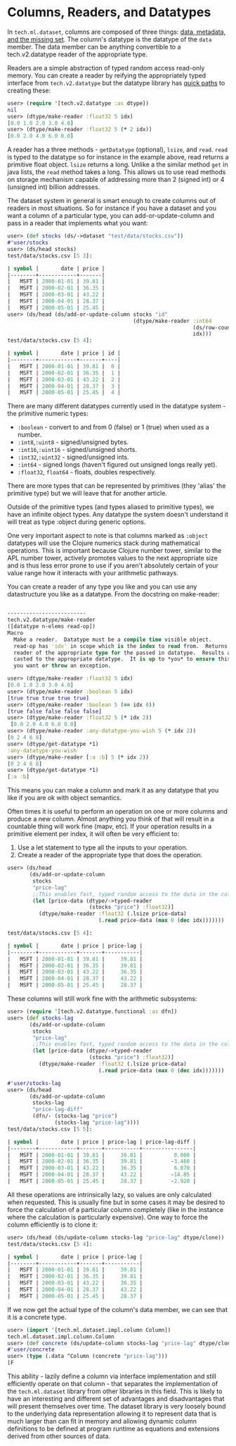 # Columns, Readers, and Datatypes


In `tech.ml.dataset`, columns are composed of three things:
[data, metadata, and the missing set](https://github.com/techascent/tech.ml.dataset/blob/0ec64ac6bf5c5536491202b1abd3da7abbec1109/src/tech/ml/dataset/impl/column.clj#L141).
The column's datatype is the datatype of the `data` member.  The data member can
be anything convertible to a tech.v2.datatype reader of the appropriate type.


Readers are a simple abstraction of typed random access read-only memory.  You can
create a reader by reifying the appropriately typed interface from `tech.v2.datatype`
but the datatype library has [quick paths](https://github.com/techascent/tech.datatype/blob/5b4745f728a2773ae542fac9613ffd1c482b9750/src/tech/v2/datatype.clj#L458) to creating
these:

```clojure
user> (require '[tech.v2.datatype :as dtype])
nil
user> (dtype/make-reader :float32 5 idx)
[0.0 1.0 2.0 3.0 4.0]
user> (dtype/make-reader :float32 5 (* 2 idx))
[0.0 2.0 4.0 6.0 8.0]
```

A reader has a three methods - `getDatatype` (optional), `lsize`, and `read`.  `read`
is typed to the datatype so for instance in the example above, read returns a primitive
float object.  `lsize` returns a long.  Unlike a the similar method `get` in java
lists, the `read` method takes a long.  This allows us to use read methods on storage
mechanism capable of addressing more than 2 (signed int) or 4 (unsigned int) billion
addresses.


The dataset system in general is smart enough to create columns out of readers in most
situations.   So for instance if you have a dataset and you want a column of a
particular type, you can add-or-update-column and pass in a reader that implements what
you want:

```clojure
user> (def stocks (ds/->dataset "test/data/stocks.csv"))
#'user/stocks
user> (ds/head stocks)
test/data/stocks.csv [5 3]:

| symbol |       date | price |
|--------+------------+-------|
|   MSFT | 2000-01-01 | 39.81 |
|   MSFT | 2000-02-01 | 36.35 |
|   MSFT | 2000-03-01 | 43.22 |
|   MSFT | 2000-04-01 | 28.37 |
|   MSFT | 2000-05-01 | 25.45 |
user> (ds/head (ds/add-or-update-column stocks "id"
                                        (dtype/make-reader :int64
                                                           (ds/row-count stocks)
                                                           idx)))
test/data/stocks.csv [5 4]:

| symbol |       date | price | id |
|--------+------------+-------+----|
|   MSFT | 2000-01-01 | 39.81 |  0 |
|   MSFT | 2000-02-01 | 36.35 |  1 |
|   MSFT | 2000-03-01 | 43.22 |  2 |
|   MSFT | 2000-04-01 | 28.37 |  3 |
|   MSFT | 2000-05-01 | 25.45 |  4 |
```


There are many different datatypes currently used in the datatype system -
the primitive numeric types:
* `:boolean` - convert to and from 0 (false) or 1 (true) when used as a number.
* `:int8`,`:uint8` - signed/unsigned bytes.
* `:int16`,`:uint16` - signed/unsigned shorts.
* `:int32`,`:uint32` - signed/unsigned ints.
* `:int64` - signed longs (haven't figured out unsigned longs really yet).
* `:float32`, `float64` - floats, doubles respectively.


There are more types that can be represented by primitives (they 'alias' the primitive
type) but we will leave that for another article.

Outside of the primitive types (and types aliased to primitive types), we have an
infinite object types.  Any datatype the system doesn't understand it will treat as
type :object during generic options.


One very important aspect to note is that columns marked as `:object` datatypes will
use the Clojure numerics stack during mathematical operations.  This is
important because Clojure number tower, similar to the APL number tower,
actively promotes values to the next appropriate size and is thus less error prone
to use if you aren't absolutely certain of your value range how it interacts with
your arithmetic pathways.


You can create a reader of any type you like and you can use any datastructure you
like as a datatype.  From the docstring on make-reader:
```clojure

-------------------------
tech.v2.datatype/make-reader
([datatype n-elems read-op])
Macro
  Make a reader.  Datatype must be a compile time visible object.
  read-op has 'idx' in scope which is the index to read from.  Returns a
  reader of the appropriate type for the passed in datatype.  Results are unchecked
  casted to the appropriate datatype.  It is up to *you* to ensure this is the result
  you want or throw an exception.

user> (dtype/make-reader :float32 5 idx)
[0.0 1.0 2.0 3.0 4.0]
user> (dtype/make-reader :boolean 5 idx)
[true true true true true]
user> (dtype/make-reader :boolean 5 (== idx 0))
[true false false false false]
user> (dtype/make-reader :float32 5 (* idx 2))
 [0.0 2.0 4.0 6.0 8.0]
user> (dtype/make-reader :any-datatype-you-wish 5 (* idx 2))
[0 2 4 6 8]
user> (dtype/get-datatype *1)
:any-datatype-you-wish
user> (dtype/make-reader [:a :b] 5 (* idx 2))
[0 2 4 6 8]
user> (dtype/get-datatype *1)
[:a :b]
```

This means you can make a column and mark it as any datatype that you like if you
are ok with object semantics.


Often times it is useful to perform an operation on one or more columns and produce
a new column.  Almost anything you think of that will result in a countable thing
will work fine (mapv, etc).  If your operation results in a primitive element per
index, it will often be very efficient to:
1.  Use a let statement to type all the inputs to your operation.
2.  Create a reader of the appropriate type that does the operation.


```clojure
user> (ds/head
       (ds/add-or-update-column
        stocks
        "price-lag"
        ;;This enables fast, typed random access to the data in the column
        (let [price-data (dtype/->typed-reader
                          (stocks "price") :float32)]
          (dtype/make-reader :float32 (.lsize price-data)
                             (.read price-data (max 0 (dec idx)))))))

test/data/stocks.csv [5 4]:

| symbol |       date | price | price-lag |
|--------+------------+-------+-----------|
|   MSFT | 2000-01-01 | 39.81 |     39.81 |
|   MSFT | 2000-02-01 | 36.35 |     39.81 |
|   MSFT | 2000-03-01 | 43.22 |     36.35 |
|   MSFT | 2000-04-01 | 28.37 |     43.22 |
|   MSFT | 2000-05-01 | 25.45 |     28.37 |
```

These columns will still work fine with the arithmetic subsystems:

```clojure
user> (require '[tech.v2.datatype.functional :as dfn])
user> (def stocks-lag
       (ds/add-or-update-column
        stocks
        "price-lag"
        ;;This enables fast, typed random access to the data in the column
        (let [price-data (dtype/->typed-reader
                          (stocks "price") :float32)]
          (dtype/make-reader :float32 (.lsize price-data)
                             (.read price-data (max 0 (dec idx)))))))

#'user/stocks-lag
user> (ds/head
       (ds/add-or-update-column
        stocks-lag
        "price-lag-diff"
        (dfn/- (stocks-lag "price")
               (stocks-lag "price-lag"))))
test/data/stocks.csv [5 5]:

| symbol |       date | price | price-lag | price-lag-diff |
|--------+------------+-------+-----------+----------------|
|   MSFT | 2000-01-01 | 39.81 |     39.81 |          0.000 |
|   MSFT | 2000-02-01 | 36.35 |     39.81 |         -3.460 |
|   MSFT | 2000-03-01 | 43.22 |     36.35 |          6.870 |
|   MSFT | 2000-04-01 | 28.37 |     43.22 |         -14.85 |
|   MSFT | 2000-05-01 | 25.45 |     28.37 |         -2.920 |
```

All these operations are intrinsically lazy, so values are only calculated when
requested.  This is usually fine but in some cases it may be desired to force
the calculation of a particular column completely (like in the instance where
the calculation is particularly expensive).  One way to force the column
efficiently is to clone it:

```clojure
user> (ds/head (ds/update-column stocks-lag "price-lag" dtype/clone))
test/data/stocks.csv [5 4]:

| symbol |       date | price | price-lag |
|--------+------------+-------+-----------|
|   MSFT | 2000-01-01 | 39.81 |     39.81 |
|   MSFT | 2000-02-01 | 36.35 |     39.81 |
|   MSFT | 2000-03-01 | 43.22 |     36.35 |
|   MSFT | 2000-04-01 | 28.37 |     43.22 |
|   MSFT | 2000-05-01 | 25.45 |     28.37 |
```

If we now get the actual type of the column's data member, we can see that it is
a concrete type.

```clojure
user> (import '[tech.ml.dataset.impl.column Column])
tech.ml.dataset.impl.column.Column
user> (def concrete (ds/update-column stocks-lag "price-lag" dtype/clone))
#'user/concrete
user> (type (.data ^Column (concrete "price-lag")))
[F
```



This ability - lazily define a column via interface implementation and still
efficiently operate on that column - that separates the implementation of
the `tech.ml.dataset` library from other libraries in this field.  This is likely
to have an interesting and different set of advantages and disadvantages that will
present themselves over time.  The dataset library is very loosely bound to the
underlying data representation allowing it to represent data that is much larger
than can fit in memory and allowing dynamic column definitions to be defined at
program runtime as equations and extensions derived from other sources of data.
